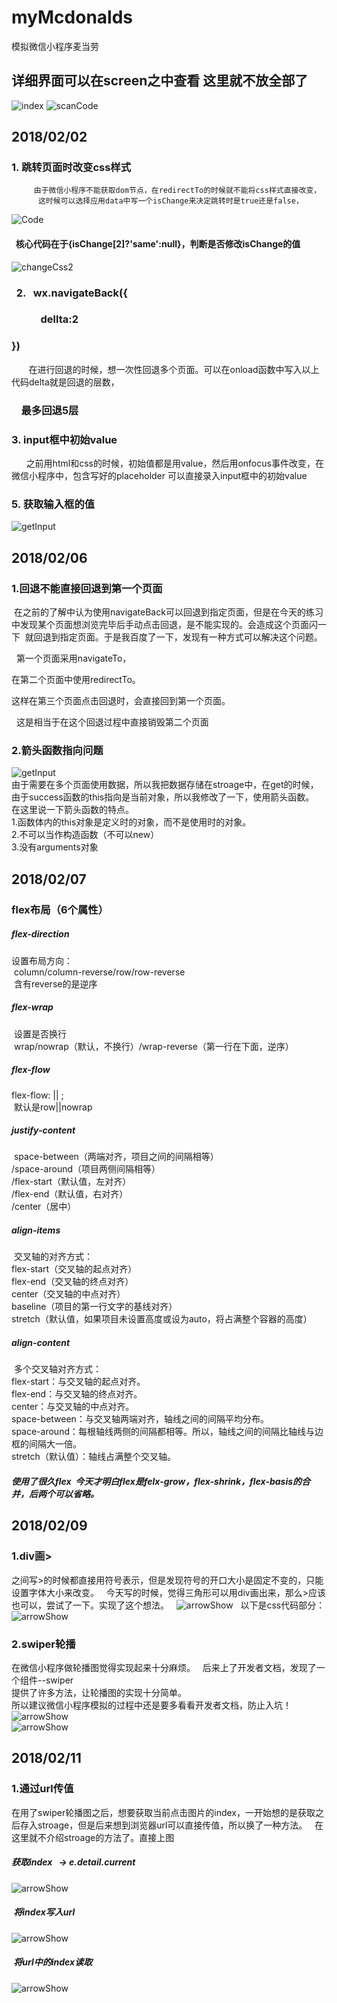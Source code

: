 # myMcdonalds
模拟微信小程序麦当劳  
## 详细界面可以在screen之中查看 这里就不放全部了  
![index](/screen/index.jpg)
![scanCode](/screen/scanCode.jpg)

## 2018/02/02
###   1. 跳转页面时改变css样式
         由于微信小程序不能获取dom节点，在redirectTo的时候就不能将css样式直接改变，
          这时候可以选择应用data中写一个isChange来决定跳转时是true还是false，
![Code](/screenPics/changeCss.jpg)
####   核心代码在于{isChange[2]?'same':null}，判断是否修改isChange的值
![changeCss2](/screenPics/changeCss2.jpg)

###    2.    wx.navigateBack({
###              dellta:2
###          })
        
        在进行回退的时候，想一次性回退多个页面。可以在onload函数中写入以上代码delta就是回退的层数，
###     最多回退5层

###    3. input框中初始value
       之前用html和css的时候，初始值都是用value，然后用onfocus事件改变，在微信小程序中，包含写好的placeholder 可以直接录入input框中的初始value
###    5. 获取输入框的值
![getInput](/screenPics/getInput.jpg)
## 2018/02/06

### 1.回退不能直接回退到第一个页面       
  在之前的了解中认为使用navigateBack可以回退到指定页面，但是在今天的练习中发现某个页面想浏览完毕后手动点击回退，是不能实现的。会造成这个页面闪一下
  就回退到指定页面。于是我百度了一下，发现有一种方式可以解决这个问题。  
  
   第一个页面采用navigateTo，  
    
   在第二个页面中使用redirectTo。    
   
   这样在第三个页面点击回退时，会直接回到第一个页面。    
   
   这是相当于在这个回退过程中直接销毁第二个页面   
   
### 2.箭头函数指向问题
![getInput](/screenPics/arrowFnc.jpg)  
由于需要在多个页面使用数据，所以我把数据存储在stroage中，在get的时候，由于success函数的this指向是当前对象，所以我修改了一下，使用箭头函数。   
在这里说一下箭头函数的特点。      
1.函数体内的this对象是定义时的对象，而不是使用时的对象。    
2.不可以当作构造函数（不可以new）       
3.没有arguments对象          

## 2018/02/07      
### flex布局（6个属性）        
##### flex-direction
  设置布局方向：     
  column/column-reverse/row/row-reverse           
  含有reverse的是逆序          
##### flex-wrap
  设置是否换行          
  wrap/nowrap（默认，不换行）/wrap-reverse（第一行在下面，逆序）        
##### flex-flow
  flex-flow: <flex-direction> || <flex-wrap>;   
  默认是row||nowrap     
##### justify-content
  space-between（两端对齐，项目之间的间隔相等）        
  /space-around（项目两侧间隔相等）         
  /flex-start（默认值，左对齐）          
  /flex-end（默认值，右对齐）          
  /center（居中）           
##### align-items
  交叉轴的对齐方式：          
  flex-start（交叉轴的起点对齐）          
  flex-end（交叉轴的终点对齐）          
  center（交叉轴的中点对齐）           
  baseline（项目的第一行文字的基线对齐）           
  stretch（默认值，如果项目未设置高度或设为auto，将占满整个容器的高度）               
##### align-content
  多个交叉轴对齐方式：             
  flex-start：与交叉轴的起点对齐。   
  flex-end：与交叉轴的终点对齐。                
  center：与交叉轴的中点对齐。            
  space-between：与交叉轴两端对齐，轴线之间的间隔平均分布。               
  space-around：每根轴线两侧的间隔都相等。所以，轴线之间的间隔比轴线与边框的间隔大一倍。        
  stretch（默认值）：轴线占满整个交叉轴。             
##### 使用了很久flex  今天才明白flex是felx-grow，flex-shrink，flex-basis的合并，后两个可以省略。     
## 2018/02/09
### 1.div画>
之间写>的时候都直接用符号表示，但是发现符号的开口大小是固定不变的，只能设置字体大小来改变。  
今天写的时候，觉得三角形可以用div画出来，那么>应该也可以，尝试了一下。实现了这个想法。  
![arrowShow](/screenPics/arrowShow.jpg)  
以下是css代码部分：  
![arrowShow](/screenPics/arrow.jpg)  
### 2.swiper轮播
在微信小程序做轮播图觉得实现起来十分麻烦。  
后来上了开发者文档，发现了一个组件--swiper  
提供了许多方法，让轮播图的实现十分简单。     
所以建议微信小程序模拟的过程中还是要多看看开发者文档，防止入坑！    
![arrowShow](/screenPics/swiper.jpg)    
![arrowShow](/screenPics/swiperData.jpg)     
## 2018/02/11  
### 1.通过url传值    
在用了swiper轮播图之后，想要获取当前点击图片的index，一开始想的是获取之后存入stroage，但是后来想到浏览器url可以直接传值，所以换了一种方法。      
在这里就不介绍stroage的方法了。直接上图      
##### 获取index   ->  e.detail.current       
![arrowShow](/screenPics/urlIndex.jpg)      
#####  将index写入url    
![arrowShow](/screenPics/urlSet.jpg)         
 
#####  将url中的index读取     
![arrowShow](/screenPics/urlGet.jpg)       

